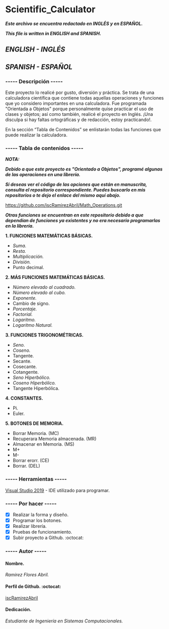 # Scientific_Calculator
**_Este archivo se encuentra redactado en INGLÉS y en ESPAÑOL._**

**_This file is written in ENGLISH and SPANISH._**

## **_ENGLISH - INGLÉS_**

## **_SPANISH - ESPAÑOL_**
### ----- Descripción -----
Este proyecto lo realicé por gusto, diversión y práctica.
Se trata de una calculadora científica que contiene todas aquellas operaciones y funciones que yo considero importantes en una calculadora. Fue programada "Orientada a Objetos" porque personalmente quise practicar el uso de clases y objetos; así como también, realicé el proyecto en Inglés. ¡Una disculpa si hay faltas ortográficas y de redacción, estoy practicando!.

En la sección “Tabla de Contenidos” se enlistarán todas las funciones que puede realizar la calculadora.

### ----- Tabla de contenidos -----
**_NOTA:_**

**_Debido a que este proyecto es "Orientado a Objetos", programé algunas de las operaciones en una librería._**

**_Si deseas ver el código de las opciones que están en manuscrita, consulta el repositorio correspondiente. Puedes buscarlo en mis repositorios o te dejo el enlace del mismo aquí abajo._**

https://github.com/iscRamirezAbril/Math_Operations.git

**_Otras funciones se encuentran en este repositorio debido a que dependían de funciones ya existentes y no era necesario programarlas en la librería._**

**1. FUNCIONES MATEMÁTICAS BÁSICAS.**
- _Suma._
- _Resta._
- _Multiplicación._
- _División._
- Punto decimal.

**2. MÁS FUNCIONES MATEMÁTICAS BÁSICAS.**
- _Número elevado al cuadrado._
- _Número elevado al cubo._
- _Exponente._
- Cambio de signo.
- _Porcentaje._
- _Factorial._
- _Logaritmo._
- _Logaritmo Natural._

**3. FUNCIONES TRIGONOMÉTRICAS.**
- _Seno._
- _Coseno._
- Tangente.
- Secante.
- Cosecante.
- Cotangente.
- _Seno Hiperbólico._
- _Coseno Hiperbólico._
- Tangente Hiperbólica.

**4. CONSTANTES.**
- Pi.
- Euler.

**5. BOTONES DE MEMORIA.**
- Borrar Memoria. (MC)
- Recuperara Memoria almacenada. (MR)
- Almacenar en Memoria. (MS)
- M+
- M-
- Borrar erorr. (CE)
- Borrar. (DEL)

### ----- Herramientas -----
[Visual Studio 2019](https://visualstudio.microsoft.com/es/) - IDE utilizado para programar.

### ----- Por hacer -----
- [x] Realizar la forma y diseño.
- [x] Programar los botones.
- [x] Realizar librería.
- [x] Pruebas de funcionamiento.
- [x] Subir proyecto a Github. :octocat:

### ----- Autor -----
#### **Nombre.**
_Ramirez Flores Abril._
#### **Perfil de Github.** :octocat:
[iscRamirezAbril](https://github.com/iscRamirezAbril)
#### **Dedicación.**
_Estudiante de Ingeniería en Sistemas Computacionales._
